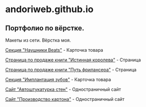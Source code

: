 # andoriweb.github.io
## Портфолио по вёрстке.

Макеты из сети. Вёрстка моя.


[Секция "Наушники Beats"](https://andoriweb.github.io/headphones_beats/ "Посмотреть сайт") - Карточка товара

[Страница по продаже книги "Истинная королева"](https://andoriweb.github.io/true_queen/ "Посмотреть сайт") - Страница

[Страница по продаже книги "Путь фрилансера"](https://andoriweb.github.io/path_freelancer/ "Посмотреть сайт") - Страница

[Секция "Имплантация зубов"](https://andoriweb.github.io/dental_implant/ "Посмотреть сайт") - Карточка товара

[Сайт "Автоштукатурка стен"](https://andoriweb.github.io/auto_plaster/ "Посмотреть сайт") - Одностраничный сайт

[Сайт "Производство картона"](https://andoriweb.github.io/cardboard/ "Посмотреть сайт") - Одностраничный сайт
